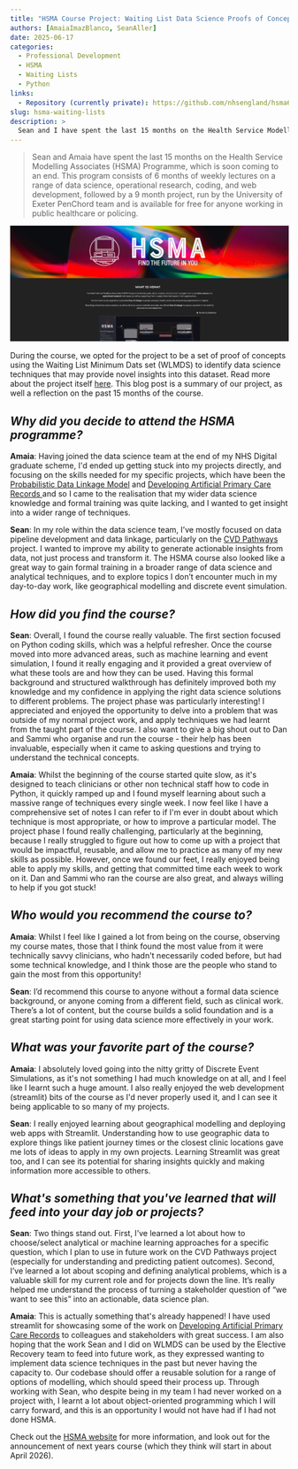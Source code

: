 ```yaml
---
title: "HSMA Course Project: Waiting List Data Science Proofs of Concept"
authors: [AmaiaImazBlanco, SeanAller]
date: 2025-06-17
categories:
  - Professional Development
  - HSMA
  - Waiting Lists
  - Python
links:
  - Repository (currently private): https://github.com/nhsengland/hsma6_6048_concurrent_rtt_pathways
slug: hsma-waiting-lists
description: >
  Sean and I have spent the last 15 months on the Health Service Modelling Associates (HSMA) Programme, which is soon coming to an end. This program consists of 6 months of weekly lectures on a range of data science, operational research, coding, and web development, followed by a 9-month project. Sean and I opted for the project to be a set of proof of concepts using the Waiting List Minimum Dats set (WLMDS) to identify data science techniques that may provide novel insights into this dataset. This blog post is a summary of our project, as well a reflection on the past 15 months.
---
```


> Sean and Amaia have spent the last 15 months on the Health Service Modelling Associates (HSMA) Programme, which is soon coming to an end. This program consists of 6 months of weekly lectures on a range of data science, operational research, coding, and web development, followed by a 9 month project, run by the University of Exeter PenChord team and is available for free for anyone working in public healthcare or policing.

![screenshot of the HSMA website homepage](../../images/blogs_images/hsma_website.png)

During the course, we opted for the project to be a set of proof of concepts using the Waiting List Minimum Dats set (WLMDS) to identify data science techniques that may provide novel insights into this dataset. Read more about the project itself [here](../../our_work/hsma-wlmds.md). This blog post is a summary of our project, as well a reflection on the past 15 months of the course.

<!-- more -->

## _Why did you decide to attend the HSMA programme?_

**Amaia**: Having joined the data science team at the end of my NHS Digital graduate scheme, I'd ended up getting stuck into my projects directly, and focusing on the skills needed for my specific projects, which have been the [Probabilistic Data Linkage Model](../../our_work/data-linkage-hub/linkage-projects/better-matching.md) and [Developing Artificial Primary Care Records
](../../our_work/swpclab.md) and so I came to the realisation that my wider data science knowledge and formal training was quite lacking, and I wanted to get insight into a wider range of techniques.

**Sean**: In my role within the data science team, I’ve mostly focused on data pipeline development and data linkage, particularly on the [CVD Pathways](../../our_work/cvd_pathways.md) project. I wanted to improve my ability to generate actionable insights from data, not just process and transform it. The HSMA course also looked like a great way to gain formal training in a broader range of data science and analytical techniques, and to explore topics I don’t encounter much in my day-to-day work, like geographical modelling and discrete event simulation.

## _How did you find the course?_

**Sean**: Overall, I found the course really valuable. The first section focused on Python coding skills, which was a helpful refresher. Once the course moved into more advanced areas, such as machine learning and event simulation, I found it really engaging and it provided a great overview of what these tools are and how they can be used. Having this formal background and structured walkthrough has definitely improved both my knowledge and my confidence in applying the right data science solutions to different problems.
The project phase was particularly interesting! I appreciated and enjoyed the opportunity to delve into a problem that was outside of my normal project work, and apply techniques we had learnt from the taught part of the course. I also want to give a big shout out to Dan and Sammi who organise and run the course - their help has been invaluable, especially when it came to asking questions and trying to understand the technical concepts.

**Amaia**: Whilst the beginning of the course started quite slow, as it's designed to teach clinicians or other non technical staff how to code in Python, it quickly ramped up and I found myself learning about such a massive range of techniques every single week. I now feel like I have a comprehensive set of notes I can refer to if I'm ever in doubt about which technique is most appropriate, or how to improve a particular model. The project phase I found really challenging, particularly at the beginning, because I really struggled to figure out how to come up with a project that would be impactful, reusable, and allow me to practice as many of my new skills as possible. However, once we found our feet, I really enjoyed being able to apply my skills, and getting that committed time each week to work on it. Dan and Sammi who ran the course are also great, and always willing to help if you got stuck!

## _Who would you recommend the course to?_

**Amaia**: Whilst I feel like I gained a lot from being on the course, observing my course mates, those that I think found the most value from it were technically savvy clinicians, who hadn't necessarily coded before, but had some technical knowledge, and I think those are the people who stand to gain the most from this opportunity!

**Sean**: I’d recommend this course to anyone without a formal data science background, or anyone coming from a different field, such as clinical work. There’s a lot of content, but the course builds a solid foundation and is a great starting point for using data science more effectively in your work.

## _What was your favorite part of the course?_

**Amaia**: I absolutely loved going into the nitty gritty of Discrete Event Simulations, as it's not something I had much knowledge on at all, and I feel like I learnt such a huge amount. I also really enjoyed the web development (streamlit) bits of the course as I'd never properly used it, and I can see it being applicable to so many of my projects.

**Sean**: I really enjoyed learning about geographical modelling and deploying web apps with Streamlit. Understanding how to use geographic data to explore things like patient journey times or the closest clinic locations gave me lots of ideas to apply in my own projects. Learning Streamlit was great too, and I can see its potential for sharing insights quickly and making information more accessible to others.

## _What's something that you've learned that will feed into your day job or projects?_

**Sean**: Two things stand out. First, I’ve learned a lot about how to choose/select analytical or machine learning approaches for a specific question, which I plan to use in future work on the CVD Pathways project (especially for understanding and predicting patient outcomes). Second, I’ve learned a lot about scoping and defining analytical problems, which is a valuable skill for my current role and for projects down the line. It’s really helped me understand the process of turning a stakeholder question of “we want to see this” into an actionable, data science plan.

**Amaia**: This is actually something that's already happened! I have used streamlit for showcasing some of the work on [Developing Artificial Primary Care Records](../../our_work/swpclab.md) to colleagues and stakeholders with great success. I am also hoping that the work Sean and I did on WLMDS can be used by the Elective Recovery team to feed into future work, as they expressed wanting to implement data science techniques in the past but never having the capacity to. Our codebase should offer a reusable solution for a range of options of modelling, which should speed their process up. Through working with Sean, who despite being in my team I had never worked on a project with, I learnt a lot about object-oriented programming which I will carry forward, and this is an opportunity I would not have had if I had not done HSMA.

Check out the [HSMA website](https://hsma.co.uk/) for more information, and look out for the announcement of next years course (which they think will start in about April 2026).